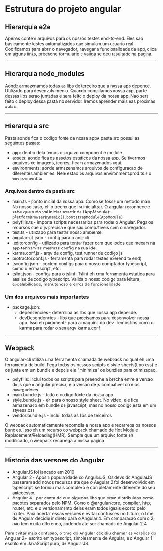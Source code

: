 # Estrutura do projeto angular

## Hierarquia e2e

Apenas contem arquivos para os nossos testes end-to-end. Eles sao basicamente testes automatizados que simulam um usuario real. Codificamos para abrir o navegador, navegar a funcionalidade da app, clica em alguns links, preenche formulario e valida se deu resultado na pagina.

---

## Hierarquia node_modules

Aonde armazenamos todas as libs de terceiro que a nossa app depende. Utilizado para desenvolvimento. Quando compilamos nossa app, parte dessas libs serao juntadas e sera feito o deploy da nossa app. Nao sera feito o deploy dessa pasta no servidor. Iremos aprender mais nas proximas aulas.

---

## Hierarquia src

Pasta aonde fica o codigo fonte da nossa appA pasta src possui as seguintes pastas:

- app: dentro dela temos o arquivo component e module
- assets: aonde fica os assetos estaticos da nossa app. Se tivermos arquivos de imagens, icones, ficam armazenados aqui.
- environments: aonde armazenamos arquivos de configuracao de diferentes ambientes. Nele estao os arquivos environment.prod.ts e o environment.ts

### Arquivos dentro da pasta src

- main.ts - ponto inicial da nossa app. Como se fosse um metodo main. No nosso caso, eh o trecho que ira inicializar. O angular reconhece e sabe que tudo vai iniciar apartir de (AppModule):
    `platformBrowserDynamic().bootstrapModule(AppModule)`
- polyfills.ts - importa scripts necessarios para rodar o Angular. Pega os recursos que o js precisa e que sao compativeis com o navegador.
- test.ts - utilizado para testar nosso ambiente.
- angular-cli.json - config para o ang-cli
- .editorconfig - utilizado para tentar fazer com que todos que mexam na app tenham as mesmas config na sua ide.
- karma.conf.js - arqv de config, test runner de codigo js</li>
- protractor.conf.js - ferramenta para rodar testes e2e(end to end)</li>
- tsconfig.json - contem configs para o nosso compilador typescript, como o ecmascript, etc.
- tslint.json - configs para o tslint. Tslint eh uma ferramenta estatica para analise de codigo typescript. Valida o nosso codigo para leitura, escalabilidade, manutencao e erros de funcionalidade

### Um dos arquivos mais importantes

- package.json:
  - dependencies - determina as libs que nossa app depende.
  - devDependencies - libs que precisamos para desenvolver nossa app. Isso eh puramente para a maquina do dev. Temos libs como o karma para rodar o seu arqv karma.conf

---

## Webpack

O angular-cli utiliza uma ferramenta chamada de webpack no qual eh uma ferramenta de build. Pega todos os nossos scripts e style sheets(tipo css) e os junta em um bundle e depois ele "minimiza" os bundles para otimizacao.

- polyfills: inclui todos os scripts para preenche a brecha entre a versao do js que o angular precisa, e a versao de js compativel com os navegadores
- main.bundle.js - todo o codigo fonte da nossa app
- style.bundle.js - eh para o nosso style sheet. No video, ele fica armazenado em bundle de javascript, mas no nosso codigo esta em um styless.css
- vendor.bundle.js - inclui todas as libs de terceiros

O webpack automaticamente recompila a nossa app e recarrega os nossos bundles.
Isso eh um recurso do webpack chamado de Hot Module Replacement/Reloading(HMR).
Sempre que um arquivo fonte eh modificado, o webpack recarrega a nossa pagina

---

## Historia das versoes do Angular

- AngularJS foi lancado em 2010
- Angular 2 - Apos a popularidade do AngularJS, Os devs do AngularJS passaram add novos recursos ate que o Angular 2 foi desenvolvido em typescript, se tornou mais complexo e completamente diferente do seu antecessor.
- Angular 4 - por conta de que algumas libs que eram distribuidas como pacotes separados pelo NPM. Como o @angular/core, compiler, http, router, etc, e o versionamento delas eram todos iguais exceto pelo router. Para acertar essas versoes e evitar confusoes no futuro, o time do Angular decidiu ir direto para o Angular 4. Em comparacao com o 2, nao tem muita diferenca, podendo ate ser chamado de Angular 2.4.

Para evitar mais confusao, o time do Angular decidiu chamar as versões do Angular 2+ escrito em typescript, simplesmente de Angular, e o Angular 1 escrito em JavaScript puro, de AngularJS.